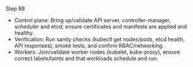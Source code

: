 Step 88

- Control plane: Bring up/validate API server, controller-manager, scheduler and etcd; ensure certificates and manifests are applied and healthy.
- Verification: Run sanity checks (kubectl get nodes/pods, etcd health, API responses), smoke tests, and confirm RBAC/networking.
- Workers: Join/validate worker nodes (kubelet, kube-proxy), ensure correct labels/taints and that workloads schedule and run.